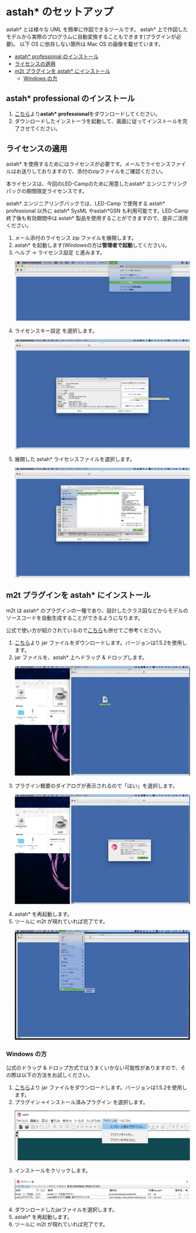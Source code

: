 # astah\* のセットアップ  <!-- omit in toc -->
astah\* とは様々な UML を簡単に作図できるツールです。
astah\* 上で作図したモデルから実際のプログラムに自動変換することもできます(プラグインが必要)。
以下 OS に依存しない箇所は Mac OS の画像を載せています。

- [astah\* professional のインストール](#astah-professional-のインストール)
- [ライセンスの適用](#ライセンスの適用)
- [m2t プラグインを astah\* にインストール](#m2t-プラグインを-astah-にインストール)
  - [Windows の方](#windows-の方)

## astah\* professional のインストール

1. <a href="https://astah.change-vision.com/ja/download.html#professional" target="_blank" rel="noopener noreferrer">こちら</a>より**astah\* professional**をダウンロードしてください。
2. ダウンロードしたインストーラを起動して、画面に従ってインストールを完了させてください。

## ライセンスの適用
astah\* を使用するためにはライセンスが必要です。メールでライセンスファイルはお送りしておりますので、添付のzipファイルをご確認ください。

本ライセンスは、今回のLED-Campのために用意したastah\* エンジニアリングパックの期間限定ライセンスです。

astah\* エンジニアリングパックでは、LED-Camp で使用する astah\* professional 以外に astah\* SysML やastah\*GSN も利用可能です。LED-Camp 終了後も有効期間中は astah\* 製品を使用することができますので、是非ご活用ください。

1. メール添付のライセンス zip ファイルを展開します。
2. astah\* を起動します(Windowsの方は**管理者で起動**してください)。
3. ヘルプ -> ライセンス設定 と進みます。
    <p><img src="./imgs/config_license.png"/></p>
4. ライセンスキー設定 を選択します。
    <p><img src="./imgs/license_key.png"/></p>
5. 展開した astah\* ライセンスファイルを選択します。
    <p><img src="./imgs/choose_license.png"/></p>

## m2t プラグインを astah\* にインストール
m2t は astah\* のプラグインの一種であり、設計したクラス図などからモデルのソースコードを自動生成することができるようになります。

公式で使い方が紹介されているので<a href="https://astah.change-vision.com/ja/feature/astahm2t.md-plugin.html" target="_blank" rel="noopener noreferrer">こちら</a>も併せてご参考ください。

1. <a href="https://github.com/s-hosoai/astahm2t/releases/tag/v1.5.2" target="_blank" rel="noopener noreferrer">こちら</a>より jar ファイルをダウンロードします。バージョンは1.5.2を使用します。
2. jar ファイルを、astah\* 上へドラッグ & ドロップします。
    <p><img src="./imgs/drag_jar.png"/></p>
3. プラグイン概要のダイアログが表示されるので「はい」を選択します。
    <p><img src="./imgs/drop_jar.png"/></p>
4. astah\* を再起動します。
5. ツールに m2t が現れていれば完了です。
    <p><img src="./imgs/m2t_installed.png"/></p>

### Windows の方
公式のドラッグ & ドロップ方式ではうまくいかない可能性がありますので、その際は以下の方法をお試しください。

1. <a href="https://github.com/s-hosoai/astahm2t/releases/tag/v1.5.2" target="_blank" rel="noopener noreferrer">こちら</a>より jar ファイルをダウンロードします。バージョンは1.5.2を使用します。
2. プラグイン->インストール済みプラグイン を選択します。
    <p><img src="./imgs/plugin.png"/></p>
3. インストールをクリックします。
    <p><img src="./imgs/install_plugin.png"/></p>
4. ダウンロードしたjarファイルを選択します。
5. astah\* を再起動します。
6. ツールに m2t が現れていれば完了です。
